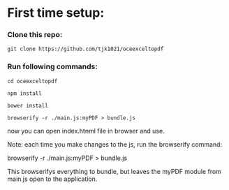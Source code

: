 # First time setup:

### Clone this repo:
```
git clone https://github.com/tjk1021/oceexceltopdf
```
### Run following commands:
```
cd oceexceltopdf
```
```
npm install
```
```
bower install
```
```
browserify -r ./main.js:myPDF > bundle.js
```
now you can open index.htnml file in browser and use.

Note: each time you make changes to the js, run the browserify command:

browserify -r ./main.js:myPDF > bundle.js

This browserifys everything to bundle, but leaves the myPDF module from main.js open to the application.
